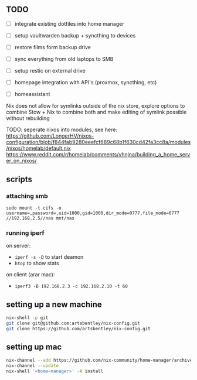 ## TODO

- [ ] integrate existing dotfiles into home manager
- [ ] setup vaultwarden backup + syncthing to devices

- [ ] restore films form backup drive
- [ ] sync everything from old laptops to SMB
- [ ] setup restic on external drive

- [ ] homepage integration with API's (proxmox, syncthing, etc)
- [ ] homeassistant


Nix does not allow for symlinks outside of the nix store, explore options to
combine Stow + Nix to combine both and make editing of symlink possible without
rebuilding


TODO: seperate nixos into modules, see here:
https://github.com/LongerHV/nixos-configuration/blob/f844fab9280eeefcf689c68b1f630cd42fa3cc8a/modules/nixos/homelab/default.nix
https://www.reddit.com/r/homelab/comments/vhnjna/building_a_home_server_on_nixos/

## scripts

### attaching smb

`sudo mount -t cifs -o username=,password=,uid=1000,gid=1000,dir_mode=0777,file_mode=0777 //192.168.2.5//nas mnt/nas`

### running iperf

on server:

- `iperf -s -D` to start deamon
- `htop` to show stats

on client (arar mac):

- `iperf3 -B 192.168.2.3 -c 192.168.2.10 -t 60 `

## setting up a new machine

```bash
nix-shell -p git
git clone git@github.com:artsbentley/nix-config.git
git clone https://github.com/artsbentley/nix-config.git
```

## setting up mac

```bash
nix-channel --add https://github.com/nix-community/home-manager/archive/master.tar.gz home-manager
nix-channel --update
nix-shell '<home-manager>' -A install
```



